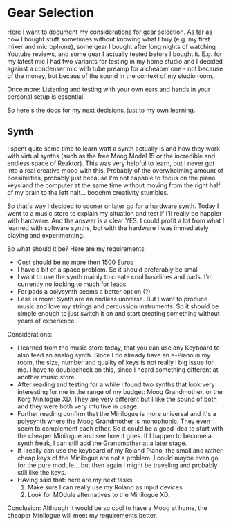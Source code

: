 # Gear Selection

Here I want to document my considerations for gear selection. As far as now I bought stuff sometimes without knowing what I buy (e.g. my first mixer and microphone), some gear I bought after long nights of watching Youtube reviews, and some gear I actually tested before I bought it. E.g. for my latest mic I had two variants for testing in my home studio and I decided against a condenser mic with tube preamp for a cheaper one - not because of the money, but becaus of the sound in the context of my studio room.

Once more: Listening and testing with your own ears and hands in your personal setup is essential.

So here's the docs for my next decisions, just to my own learning.

## Synth

I spent quite some time to learn waft a synth actually is and how they work with virtual synths (such as the free Moog Model 15 or the incredible and endless space of Reaktor). This was very helpful to learn, but I never got into a real creative mood with this. Probably of the overwhelming amount of possibilities, probably just because I'm not capable to focus on the piano keys and the computer at the same time without moving from the right half of my brain to the left halt... booohm creativity stumbles.

So that's way I decided to sooner or later go for a hardware synth. Today I went to a music store to explain my situation and test if I'll really be happier with hardware. And the answer is a clear YES. I could profit a lot from what I learned with software synths, bot with the hardware I was immediately playing and experimenting.  

So what should it be? Here are my requirements
- Cost should be no more then 1500 Euros
- I have a bit of a space problem. So it should preferably be small
- I want to use the synth mainly to create cool baselines and pads. I'm currently no looking to much for leads
- For pads a polysynth seems a better option (?) 
- Less is more: Synth are an endless universe. But I want to produce music and love my strings and percussion instruments. So it should be simple enough to just switch it on and start creating something without years of experience. 
  
Considerations:
- I learned from the music store today, that you can use any Keyboard to also feed an analog synth. Since I do already have an e-Piano in my room, the size, number and quality of keys is not really i big issue for me. I have to doublecheck on this, since I heard something different at another music store.
- After reading and testing for a while I found two synths that look very interesting for me in the range of my budget: Moog Grandmother, or the Korg Minilogue XD. They are very different but I like the sound of both and they were both very intuitive in usage.
- Further reading confirm that the Minilogue is more universal and it's a polysynth where the Moog Grandmother is monophonic. They even seem to complement each other. So it could be a good idea to start with the cheaper Minilogue and see how it goes. If I happen to become a synth freak, I can still add the Grandmother at a later stage. 
- If I really can use the keyboard of my Roland Piano, the small and rather cheap keys of the Minilogue are not a problem. I could maybe even go for the pure module... but then again I might be traveling and probably still like the keys.
- HAving said that: here are my next tasks:
    1. Make sure I can really use my Roland as Input devices
    2. Look for MOdule alternatives to the Minilogue XD.
  
Conclusion: Although it would be so cool to have a Moog at home, the cheaper Minilogue will meet my requirements better.